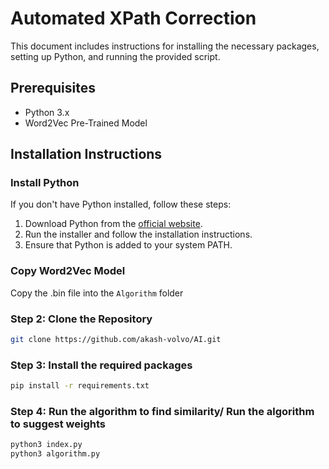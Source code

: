 # Automated XPath Correction

This document includes instructions for installing the necessary packages, setting up Python, and running the provided script.

## Prerequisites

- Python 3.x
- Word2Vec Pre-Trained Model

## Installation Instructions

### Install Python

If you don't have Python installed, follow these steps:

1. Download Python from the [official website](https://www.python.org/downloads/).
2. Run the installer and follow the installation instructions.
3. Ensure that Python is added to your system PATH.

### Copy Word2Vec Model

Copy the .bin file into the `Algorithm` folder


### Step 2: Clone the Repository
```bash
git clone https://github.com/akash-volvo/AI.git
```


### Step 3: Install the required packages
```bash
pip install -r requirements.txt
```


### Step 4: Run the algorithm to find similarity/ Run the algorithm to suggest weights
```bash
python3 index.py
python3 algorithm.py
```

